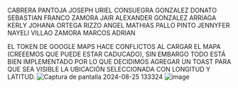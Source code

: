 CABRERA PANTOJA JOSEPH URIEL
CONSUEGRA GONZALEZ DONATO SEBASTIAN
FRANCO ZAMORA JAIR ALEXANDER
GONZALEZ ARRIAGA KERLY JOHANA
ORTEGA RIZZO ANGEL MATHIAS
PALLO PINTO JENNYFER NAYELI
VILLAO ZAMORA MARCOS ADRIAN

EL TOKEN DE GOOGLE MAPS HACE CONFLICTOS AL CARGAR EL MAPA (CREEEMOS QUE PUEDE ESTAR CADUCADO), SIN EMBARGO TODO ESTÁ BIEN IMPLEMENTADO POR LO QUE DECIDIMOS AGREGAR UN TOAST PARA QUE SEA VISIBLE LA UBICACIÓN SELECCIONADA CON LONGITUD Y LATITUD.
![Captura de pantalla 2024-08-25 133324](https://github.com/user-attachments/assets/ba68a6a8-292c-44c6-9941-c41856380976)
![image](https://github.com/user-attachments/assets/ad2bf16f-0785-4281-be84-01a4d8aab3f3)
